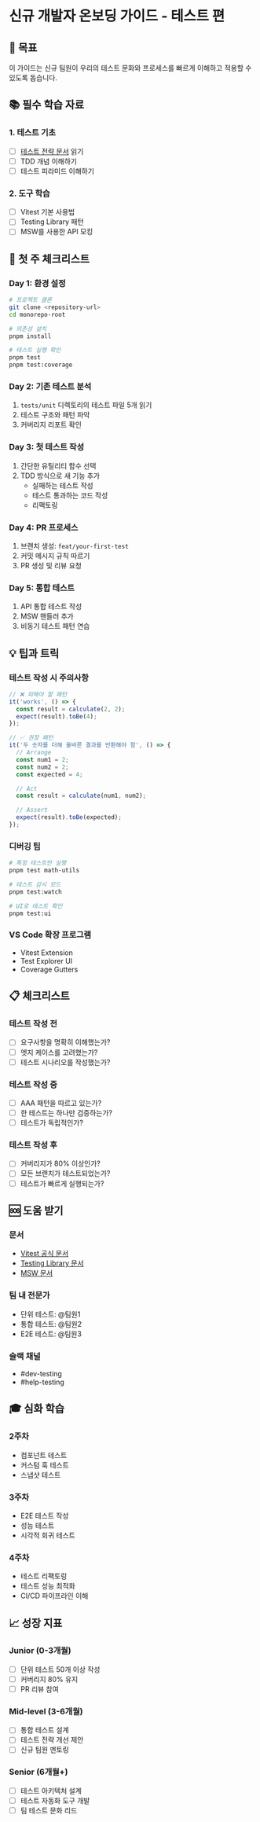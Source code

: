 # 신규 개발자 온보딩 가이드 - 테스트 편

## 🎯 목표

이 가이드는 신규 팀원이 우리의 테스트 문화와 프로세스를 빠르게 이해하고 적용할 수 있도록 돕습니다.

## 📚 필수 학습 자료

### 1. 테스트 기초

- [ ] [테스트 전략 문서](./test-strategy.md) 읽기
- [ ] TDD 개념 이해하기
- [ ] 테스트 피라미드 이해하기

### 2. 도구 학습

- [ ] Vitest 기본 사용법
- [ ] Testing Library 패턴
- [ ] MSW를 사용한 API 모킹

## 🚀 첫 주 체크리스트

### Day 1: 환경 설정

```bash
# 프로젝트 클론
git clone <repository-url>
cd monorepo-root

# 의존성 설치
pnpm install

# 테스트 실행 확인
pnpm test
pnpm test:coverage
```

### Day 2: 기존 테스트 분석

1. `tests/unit` 디렉토리의 테스트 파일 5개 읽기
2. 테스트 구조와 패턴 파악
3. 커버리지 리포트 확인

### Day 3: 첫 테스트 작성

1. 간단한 유틸리티 함수 선택
2. TDD 방식으로 새 기능 추가
   - 실패하는 테스트 작성
   - 테스트 통과하는 코드 작성
   - 리팩토링

### Day 4: PR 프로세스

1. 브랜치 생성: `feat/your-first-test`
2. 커밋 메시지 규칙 따르기
3. PR 생성 및 리뷰 요청

### Day 5: 통합 테스트

1. API 통합 테스트 작성
2. MSW 핸들러 추가
3. 비동기 테스트 패턴 연습

## 💡 팁과 트릭

### 테스트 작성 시 주의사항

```typescript
// ❌ 피해야 할 패턴
it('works', () => {
  const result = calculate(2, 2);
  expect(result).toBe(4);
});

// ✅ 권장 패턴
it('두 숫자를 더해 올바른 결과를 반환해야 함', () => {
  // Arrange
  const num1 = 2;
  const num2 = 2;
  const expected = 4;

  // Act
  const result = calculate(num1, num2);

  // Assert
  expect(result).toBe(expected);
});
```

### 디버깅 팁

```bash
# 특정 테스트만 실행
pnpm test math-utils

# 테스트 감시 모드
pnpm test:watch

# UI로 테스트 확인
pnpm test:ui
```

### VS Code 확장 프로그램

- Vitest Extension
- Test Explorer UI
- Coverage Gutters

## 📋 체크리스트

### 테스트 작성 전

- [ ] 요구사항을 명확히 이해했는가?
- [ ] 엣지 케이스를 고려했는가?
- [ ] 테스트 시나리오를 작성했는가?

### 테스트 작성 중

- [ ] AAA 패턴을 따르고 있는가?
- [ ] 한 테스트는 하나만 검증하는가?
- [ ] 테스트가 독립적인가?

### 테스트 작성 후

- [ ] 커버리지가 80% 이상인가?
- [ ] 모든 브랜치가 테스트되었는가?
- [ ] 테스트가 빠르게 실행되는가?

## 🆘 도움 받기

### 문서

- [Vitest 공식 문서](https://vitest.dev)
- [Testing Library 문서](https://testing-library.com)
- [MSW 문서](https://mswjs.io)

### 팀 내 전문가

- 단위 테스트: @팀원1
- 통합 테스트: @팀원2
- E2E 테스트: @팀원3

### 슬랙 채널

- #dev-testing
- #help-testing

## 🎓 심화 학습

### 2주차

- 컴포넌트 테스트
- 커스텀 훅 테스트
- 스냅샷 테스트

### 3주차

- E2E 테스트 작성
- 성능 테스트
- 시각적 회귀 테스트

### 4주차

- 테스트 리팩토링
- 테스트 성능 최적화
- CI/CD 파이프라인 이해

## 📈 성장 지표

### Junior (0-3개월)

- [ ] 단위 테스트 50개 이상 작성
- [ ] 커버리지 80% 유지
- [ ] PR 리뷰 참여

### Mid-level (3-6개월)

- [ ] 통합 테스트 설계
- [ ] 테스트 전략 개선 제안
- [ ] 신규 팀원 멘토링

### Senior (6개월+)

- [ ] 테스트 아키텍처 설계
- [ ] 테스트 자동화 도구 개발
- [ ] 팀 테스트 문화 리드
